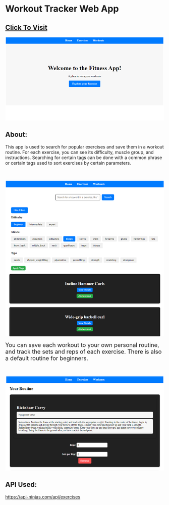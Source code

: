 # Workout Tracker Web App

## [Click To Visit](https://fitnessapp-c4d2b.web.app/)

![Alt Text](/images/front.png)

## About:

This app is used to search for popular exercises and save them in a workout routine. For each exercise, you can see its difficulty, muscle group, and instructions. Searching for certain tags can be done with a common phrase or certain tags used to sort exercises by certain parameters.

<br> <!-- Add an empty line for extra spacing -->

![Alt Text](/images/mid.png)

<span style="font-size: 18px;"> You can save each workout to your own personal routine, and track the sets and reps of each exercise. There is also a default routine for beginners.</span>

<br> <!-- Add an empty line for extra spacing -->

![Alt Text](/images/final.png)

## API Used:

https://api-ninjas.com/api/exercises


